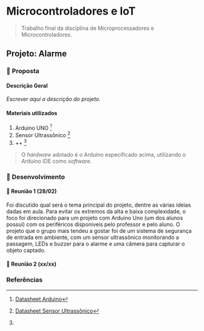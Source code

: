# Microcontroladores e IoT
> Trabalho final da disciplina de Microprocessadores e Microcontroladores. 

## Projeto: Alarme
### :beginner: Proposta
#### Descrição Geral
_Escrever aqui a descrição do projeto._

#### Materiais utilizados
1. Arduino UNO [^1]
2. Sensor Ultrassônico [^2]
3. ++ [^3]

> O _hardware_ adotado é o Arduino especificado acima, utilizando o Arduino IDE como _software_.

### :beginner: Desenvolvimento
#### :small_blue_diamond: Reunião 1 (28/02)
Foi discutido qual será o tema principal do projeto, dentre as várias ideias dadas em aula. Para evitar os extremos da alta e baixa complexidade, o foco foi direcionado para um projeto com Arduino Uno (um dos alunos possui) com os periféricos disponíveis pelo professor e pelo aluno. O projeto que o grupo mais tendeu a gostar foi de um sistema de segurança de entrada em ambiente, com um sensor ultrassônico monitorando a passagem, LEDs e buzzer para o alarme e uma câmera para capturar o objeto captado.

#### :small_blue_diamond: Reunião 2 (xx/xx)

### Referências
[^1]: [Datasheet Arduino](https://docs.arduino.cc/hardware/uno-rev3)
[^2]: [Datasheet Sensor Ultrassônico](https://d229kd5ey79jzj.cloudfront.net/620/HCSR04.pdf)
[^3]: 
